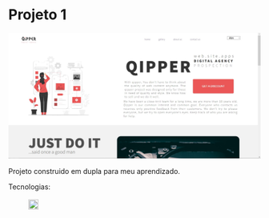 <H1>Projeto 1</H1>

  <img src='./src/Site-Julio.jpg'>
 
   <p>
     Projeto construido em dupla para meu aprendizado.
   </p>

<dl>
 <dt>Tecnologias:</dt><br>
  <dd><img width=20px height=20px src='https://cdn.icon-icons.com/icons2/2107/PNG/512/file_type_html_icon_130541.png%27%3E HTML5</dd>
  <dd><img width=20px height=20px src='https://icones.pro/wp-content/uploads/2022/08/css3.png%27%3E CSS3</dd>
</dl>
